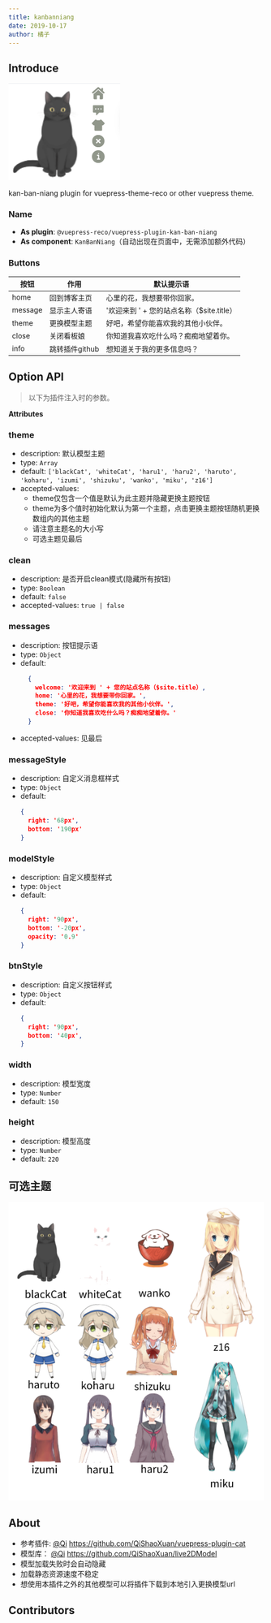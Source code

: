 ```yaml
---
title: kanbanniang
date: 2019-10-17
author: 橘子
---
```


## Introduce <GitHubLink repo="vuepress-reco/vuepress-plugin-kan-ban-niang/"/>

![demo.png](./images/kanbannaing_1.png)

kan-ban-niang plugin for vuepress-theme-reco or other vuepress theme.  

### Name

- **As plugin**: `@vuepress-reco/vuepress-plugin-kan-ban-niang`
- **As component**: `KanBanNiang`（自动出现在页面中，无需添加额外代码）

### Buttons

|按钮|作用|默认提示语|
|-|-|-|
|home|回到博客主页|心里的花，我想要带你回家。|
|message|显示主人寄语|'欢迎来到 ' + 您的站点名称（$site.title）|
|theme|更换模型主题|好吧，希望你能喜欢我的其他小伙伴。|
|close|关闭看板娘|你知道我喜欢吃什么吗？痴痴地望着你。|
|info|跳转插件github|想知道关于我的更多信息吗？|

## Option API

> 以下为插件注入时的参数。

**Attributes**

### theme

- description: 默认模型主题
- type: `Array`
- default: `['blackCat', 'whiteCat', 'haru1', 'haru2', 'haruto', 'koharu', 'izumi', 'shizuku', 'wanko', 'miku', 'z16']`
- accepted-values: 
  - theme仅包含一个值是默认为此主题并隐藏更换主题按钮
  - theme为多个值时初始化默认为第一个主题，点击更换主题按钮随机更换数组内的其他主题
  - 请注意主题名的大小写
  - 可选主题见最后

### clean
- description: 是否开启clean模式(隐藏所有按钮)
- type: `Boolean`
- default: `false`
- accepted-values: `true | false`

### messages

- description: 按钮提示语
- type: `Object`
- default:
  ```json
    {
      welcome: '欢迎来到 ' + 您的站点名称（$site.title）,
      home: '心里的花，我想要带你回家。',
      theme: '好吧，希望你能喜欢我的其他小伙伴。',
      close: '你知道我喜欢吃什么吗？痴痴地望着你。'
    }
  ```
- accepted-values: 见最后

### messageStyle

- description: 自定义消息框样式
- type: `Object`
- default: 
    ```json
    { 
      right: '68px', 
      bottom: '190px'
    }
    ```

### modelStyle

- description: 自定义模型样式
- type: `Object`
- default: 
    ```json
    { 
      right: '90px', 
      bottom: '-20px', 
      opacity: '0.9'
    }
    ```

### btnStyle

- description: 自定义按钮样式
- type: `Object`
- default: 
    ```json
    { 
      right: '90px', 
      bottom: '40px', 
    }
    ```

### width

- description: 模型宽度
- type: `Number`
- default: `150`

### height

- description: 模型高度
- type: `Number`
- default: `220`


## 可选主题

![themes.png](./images/kanbanniang_2.png)

## About

- 参考插件: [@Qi](https://github.com/QiShaoXuan) https://github.com/QiShaoXuan/vuepress-plugin-cat  
- 模型库： [@Qi](https://github.com/QiShaoXuan) https://github.com/QiShaoXuan/live2DModel
- 模型加载失败时会自动隐藏
- 加载静态资源速度不稳定
- 想使用本插件之外的其他模型可以将插件下载到本地引入更换模型url

## Contributors

<Contributors user="vuepress-reco" repo="vuepress-plugin-kan-ban-niang"></Contributors>
